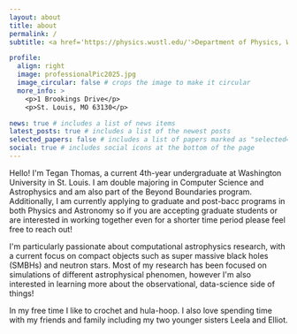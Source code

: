 ```yaml
---
layout: about
title: about
permalink: /
subtitle: <a href='https://physics.wustl.edu/'>Department of Physics, Washingon University in St. Louis</a>.

profile:
  align: right
  image: professionalPic2025.jpg
  image_circular: false # crops the image to make it circular
  more_info: >
    <p>1 Brookings Drive</p>
    <p>St. Louis, MO 63130</p>

news: true # includes a list of news items
latest_posts: true # includes a list of the newest posts
selected_papers: false # includes a list of papers marked as "selected={true}"
social: true # includes social icons at the bottom of the page
---
```

Hello! I'm Tegan Thomas, a current 4th-year undergraduate at Washington University in St. Louis. I am double majoring in Computer Science and Astrophysics and am also part of the Beyond Boundaries program. Additionally, I am currently applying to graduate and post-bacc programs in both Physics and Astronomy so if you are accepting graduate students or are interested in working together even for a shorter time period please feel free to reach out! 

I'm particularly passionate about computational astrophysics research, with a current focus on compact objects such as super massive black holes (SMBHs) and neutron stars. Most of my research has been focused on simulations of different astrophysical phenomen, however I'm also interested in learning more about the observational, data-science side of things!

In my free time I like to crochet and hula-hoop. I also love spending time with my friends and family including my two younger sisters Leela and Elliot. 
